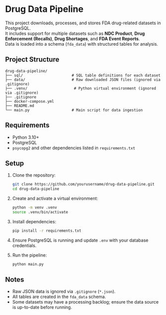 # Drug Data Pipeline

This project downloads, processes, and stores FDA drug-related datasets in PostgreSQL.  
It includes support for multiple datasets such as **NDC Product**, **Drug Enforcement (Recalls)**, **Drug Shortages**, and **FDA Event Reports**.  
Data is loaded into a schema (`fda_data`) with structured tables for analysis.

## Project Structure

```plaintext
drug-data-pipeline/
├── sql/                      # SQL table definitions for each dataset
├── data/                     # Raw downloaded JSON files (ignored via .gitignore)
├── .venv/                     # Python virtual environment (ignored via .gitignore)
├── .gitignore
├── docker-compose.yml
├── README.md
└── main.py                   # Main script for data ingestion
```

## Requirements

- Python 3.10+
- PostgreSQL
- `psycopg2` and other dependencies listed in `requirements.txt`

## Setup

1. Clone the repository:
   ```bash
   git clone https://github.com/yourusername/drug-data-pipeline.git
   cd drug-data-pipeline
   ```

2. Create and activate a virtual environment:
   ```bash
   python -m venv .venv
   source .venv/bin/activate
   ```

3. Install dependencies:
   ```bash
   pip install -r requirements.txt
   ```

4. Ensure PostgreSQL is running and update `.env` with your database credentials.

5. Run the pipeline:
   ```bash
   python main.py
   ```

## Notes

- Raw JSON data is ignored via `.gitignore` (`*.json`).
- All tables are created in the `fda_data` schema.
- Some datasets may have a processing backlog; ensure the data source is up-to-date before running.
